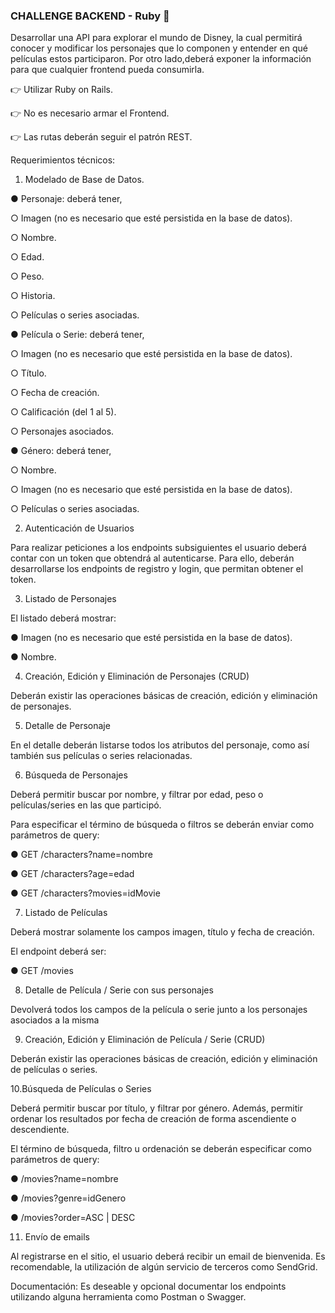 ### CHALLENGE BACKEND - Ruby 🚀

Desarrollar una API para explorar el mundo de Disney, la cual permitirá conocer y modificar los personajes que lo componen y entender en qué películas estos participaron. Por otro lado,deberá exponer la información para que cualquier frontend pueda consumirla.

👉 Utilizar Ruby on Rails.

👉 No es necesario armar el Frontend.

👉 Las rutas deberán seguir el patrón REST.


Requerimientos técnicos:


1. Modelado de Base de Datos.

● Personaje: deberá tener,

○ Imagen (no es necesario que esté persistida en la base de datos).

○ Nombre.

○ Edad.

○ Peso.

○ Historia.

○ Películas o series asociadas.

● Película o Serie: deberá tener,

○ Imagen (no es necesario que esté persistida en la base de datos).

○ Título.

○ Fecha de creación.

○ Calificación (del 1 al 5).

○ Personajes asociados.

● Género: deberá tener,

○ Nombre.

○ Imagen (no es necesario que esté persistida en la base de datos).

○ Películas o series asociadas.


2. Autenticación de Usuarios

Para realizar peticiones a los endpoints subsiguientes el usuario deberá contar con un token que
obtendrá al autenticarse. Para ello, deberán desarrollarse los endpoints de registro y login, que
permitan obtener el token.


3. Listado de Personajes

El listado deberá mostrar:

● Imagen (no es necesario que esté persistida en la base de datos).

● Nombre.


4. Creación, Edición y Eliminación de Personajes (CRUD)

Deberán existir las operaciones básicas de creación, edición y eliminación de personajes.


5. Detalle de Personaje

En el detalle deberán listarse todos los atributos del personaje, como así también sus películas o series relacionadas.


6. Búsqueda de Personajes

Deberá permitir buscar por nombre, y filtrar por edad, peso o películas/series en las que participó.

Para especificar el término de búsqueda o filtros se deberán enviar como parámetros de query:

● GET /characters?name=nombre

● GET /characters?age=edad

● GET /characters?movies=idMovie


7. Listado de Películas

Deberá mostrar solamente los campos imagen, título y fecha de creación.

El endpoint deberá ser:

● GET /movies


8. Detalle de Película / Serie con sus personajes

Devolverá todos los campos de la película o serie junto a los personajes asociados a la misma


9. Creación, Edición y Eliminación de Película / Serie (CRUD)

Deberán existir las operaciones básicas de creación, edición y eliminación de películas o series.


10.Búsqueda de Películas o Series

Deberá permitir buscar por título, y filtrar por género. Además, permitir ordenar los resultados por fecha de creación de forma ascendiente o descendiente.

El término de búsqueda, filtro u ordenación se deberán especificar como parámetros de query:

● /movies?name=nombre

● /movies?genre=idGenero

● /movies?order=ASC | DESC


11. Envío de emails

Al registrarse en el sitio, el usuario deberá recibir un email de bienvenida. Es recomendable, la utilización de algún servicio de terceros como SendGrid.

Documentación: Es deseable y opcional documentar los endpoints utilizando alguna herramienta como Postman o Swagger.
